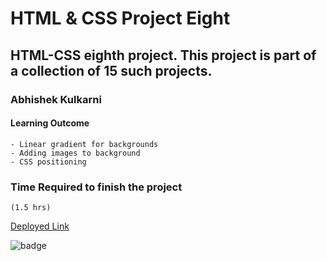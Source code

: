 #   HTML & CSS Project Eight

## HTML-CSS eighth  project. This project is part of a collection of 15 such projects.

### Abhishek Kulkarni

#### Learning Outcome
    - Linear gradient for backgrounds
    - Adding images to background
    - CSS positioning

### Time Required to finish the project
    (1.5 hrs)

 [Deployed Link](https://css-html-project-eight.netlify.app/)

![badge](https://img.shields.io/badge/Deployment-Up-green)

